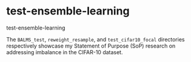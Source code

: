 # test-ensemble-learning
 test-ensemble-learning

The `BALMS_test`, `reweight_resample`, and `test_cifar10_focal` directories respectively showcase my Statement of Purpose (SoP) research on addressing imbalance in the CIFAR-10 dataset.
